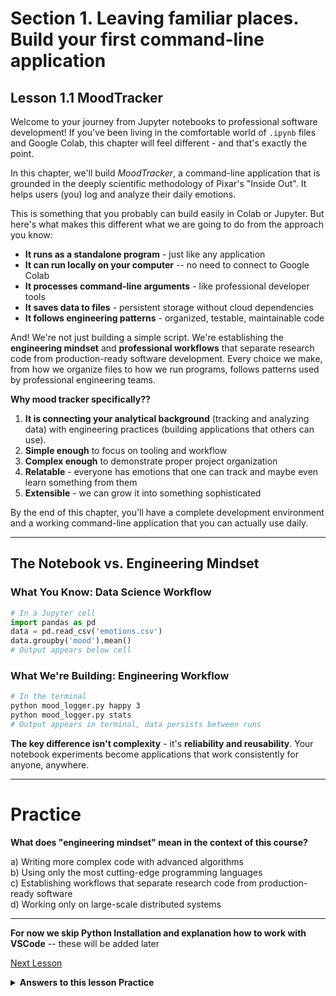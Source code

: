 
# Section 1. Leaving familiar places. Build your first command-line application
## Lesson 1.1 MoodTracker

Welcome to your journey from Jupyter notebooks to professional software development! If you've been living in the comfortable world of `.ipynb` files and Google Colab, this chapter will feel different - and that's exactly the point.

In this chapter, we'll build _MoodTracker_, a command-line application that is grounded in the deeply scientific methodology of Pixar's "Inside Out". It helps users (you) log and analyze their daily emotions. 

This is something that you probably can build easily in Colab or Jupyter. But here's what makes this different what we are going to do from the approach you know:

- **It runs as a standalone program** - just like any application
- **It can run locally on your computer** -- no need to connect to Google Colab
- **It processes command-line arguments** - like professional developer tools
- **It saves data to files** - persistent storage without cloud dependencies
- **It follows engineering patterns** - organized, testable, maintainable code

And! We're not just building a simple script. We're establishing the **engineering mindset** and **professional workflows** that separate research code from production-ready software development. Every choice we make, from how we organize files to how we run programs, follows patterns used by professional engineering teams.

**Why mood tracker specifically??**
1. **It is connecting your analytical background** (tracking and analyzing data) with engineering practices (building applications that others can use).
2. **Simple enough** to focus on tooling and workflow
3. **Complex enough** to demonstrate proper project organization 
4. **Relatable** - everyone has emotions that one can track and maybe even learn something from them
5. **Extensible** - we can grow it into something sophisticated

By the end of this chapter, you'll have a complete development environment and a working command-line application that you can actually use daily.

---
## The Notebook vs. Engineering Mindset

### What You Know: Data Science Workflow

```python
# In a Jupyter cell
import pandas as pd
data = pd.read_csv('emotions.csv')
data.groupby('mood').mean()
# Output appears below cell
```

### What We're Building: Engineering Workflow

```bash
# In the terminal
python mood_logger.py happy 3
python mood_logger.py stats
# Output appears in terminal, data persists between runs
```

**The key difference isn't complexity** - it's **reliability and reusability**. Your notebook experiments become applications that work consistently for anyone, anywhere.

---
# Practice

**What does "engineering mindset" mean in the context of this course?**

a) Writing more complex code with advanced algorithms  
b) Using only the most cutting-edge programming languages  
c) Establishing workflows that separate research code from production-ready software  
d) Working only on large-scale distributed systems

---
**For now we skip Python Installation and explanation how to work with VSCode** -- these will be added later

[Next Lesson](1_leaving_coalb/6_project_organization)


<details>
<summary><b>Answers to this lesson Practice</b></summary>
<b>Correct answer:</b>
<p>
c) Establishing workflows that separate research code from production-ready software
<p>
The engineering mindset focuses on creating maintainable, scalable, and production-ready code rather than just making things work. It emphasizes proper workflows, testing, documentation, and code organization. 
</details>
<!-- end of answers section -->
